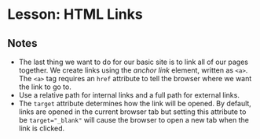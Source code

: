 # Lesson: HTML Links

## Notes

- The last thing we want to do for our basic site is to link all of our pages together. We create links using the _anchor link_ element, written as `<a>`. The `<a>` tag requires an `href` attribute to tell the browser where we want the link to go to.
- Use a relative path for internal links and a full path for external links.
- The `target` attribute determines how the link will be opened. By default, links are opened in the current browser tab but setting this attribute to be `target="_blank"` will cause the browser to open a new tab when the link is clicked.
